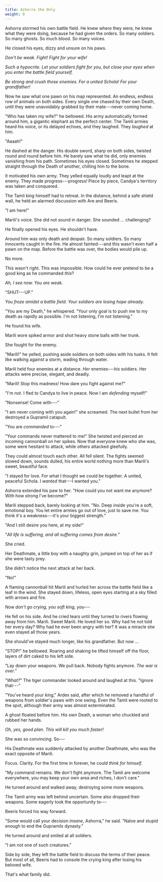 ```yaml
---
title: Ashorra the Only
weight: 9
---
```

Ashorra stormed his own battle field. He knew where they were, he knew what they were doing, because he had given the orders. So many soldiers. So many ghosts. So much blood. So many voices.

He closed his eyes, dizzy and unsure on his paws.

_Don't be weak. Fight! Fight for your wife!_

_Such a hypocrite. Let your soldiers fight for you, but close your eyes when you enter the battle field yourself._

_Be strong and crush those enemies. For a united Schola! For your grandfather!_

Now he saw what one pawn on his map represented. An endless, endless row of animals on both sides. Every single one chased by their own Death, until they were unavoidably grabbed by their mate---never coming home.

"Who has taken my wife?" he bellowed. His army automatically formed around him, a gigantic elephant as the perfect center. The Tamli armies heard his voice, or its delayed echoes, and they laughed. They _laughed_ at him.

"Aaaah!"

He dashed at the danger. His double sword, sharp on both sides, twisted round and round before him. He barely saw what he did, only enemies vanishing from his path. Sometimes his eyes closed. Sometimes he stepped straight through the Death of another, chilling him to the bone.

It motivated his own army. They yelled equally loudly and leapt at the enemy. They made progress---progress! Piece by piece, Candya's territory was taken and conquered.

The Tamli king himself had to retreat. In the distance, behind a safe shield wall, he held an alarmed discussion with Are and Beeris.

"I am here!"

Marili's voice. She did not sound in danger. She sounded ... challenging?

He finally opened his eyes. He shouldn't have.

Around him was only death and despair. So many soldiers. So many innocents caught in the fire. He almost fainted---and this wasn't even half a pawn on the map. Before the battle was over, the bodies would pile up.

No more. 

This wasn't right. This was impossible. How could he ever pretend to be a good king as he commanded _this_?

_Ah, I see now. You are weak._

"SHUT---UP."

_You froze amidst a battle field. Your soldiers are losing hope already._

"You are my Death," he whispered. "Your only goal is to push me to my death as rapidly as possible. I'm not listening, I'm not listening."

He found his wife.

Marili wore spiked armor and shot heavy stone balls with her trunk.

She fought for the enemy.

"Marili!" he yelled, pushing aside soldiers on both sides with his tusks. It felt like walking against a storm, wading through water. 

Marili held four enemies at a distance. _Her_ enemies---_his_ soldiers. Her attacks were precise, elegant, and deadly.

"Marili! Stop this madness! How dare you fight against me?"

"I'm _not_. I fled to Candya to live in peace. Now I am _defending_ myself!"

"Nonsense! Come with---"

"I am never coming with you again!" she screamed. The next bullet from her destroyed a Gupramil catapult.

"You are _commanded_ to---"

"Your commands never mattered to me!" She twisted and pierced an incoming cannonball on her spikes. Now that everyone knew who she was, some were hesitant to attack, while others attacked gleefully.

They could almost touch each other. All fell silent. The fights seemed slowed down, sounds dulled, his entire world nothing more than Marili's sweet, beautiful face.

"I stayed for love. For what I thought we could be together. A united, peaceful Schola. I _wanted_ that---I wanted you."

Ashorra extended his paw to her. "How could you not want me anymore? With how strong I've become?"

Marili stepped back, barely looking at him. "No. Deep inside you're a soft, emotional boy. You let entire armies go out of love, just to save me. You think it's a weakness---it's your biggest strength."

"And I still desire you here, at my side!"

"_All life is suffering, and all suffering comes from desire._"

She cried.

Her Deathmate, a little boy with a naughty grin, jumped on top of her as if she were tasty prey.

She didn't notice the next attack at her back.

"No!"

A flaming cannonball hit Marili and hurled her across the battle field like a leaf in the wind. She stayed down, lifeless, open eyes starting at a sky filled with arrows and fire.

_Now don't go crying, you soft king, you---_

He fell on his side. And he cried tears until they turned to rivers flowing away from him. Marili. Sweet Marili. He loved her so. Why had he not told her every day? Why had he ever been angry with her? It was a miracle she even stayed all those years.

She should've stayed much longer, like his grandfather. But now ...

"STOP!" he bellowed. Roaring and shaking he lifted himself off the floor, layers of dirt caked to his left side.

"Lay down your weapons. We pull back. Nobody fights anymore. _The war is over._"

"_What?_" The tiger commander looked around and laughed at this. "Ignore that---"

"You've heard your _king_," Ardex said, after which he removed a handful of weapons from soldier's paws with one swing. Even the Tamli were rooted to the spot, although their army was almost exterminated.

A ghost floated before him. His own Death, a woman who chuckled and rubbed her hands.

_Oh, yes, good plan. This will kill you much faster!_

She was so convincing. So---

His Deathmate was suddenly attacked by another Deathmate, who was the exact opposite of Marili.

Focus. Clarity. For the first time in forever, he could _think for himself_.

"My command remains. We don't fight anymore. The Tamli are welcome everywhere, you may keep your own area and riches, I don't care."

He turned around and walked away, destroying some more weapons.

The Tamli army was left behind uncertain. Some also dropped their weapons. Some eagerly took the opportunity to---

Beeris forced his way forward.

"Some would call your decision _insane_, Ashorra," he said. "Naïve and stupid enough to end the Gupramils dynasty."

He turned around and smiled at all soldiers.

"I am not one of such creatures."

Side by side, they left the battle field to discuss the terms of their peace. But most of all, Beeris had to console the crying king after losing his beloved wife.

That's what family did.